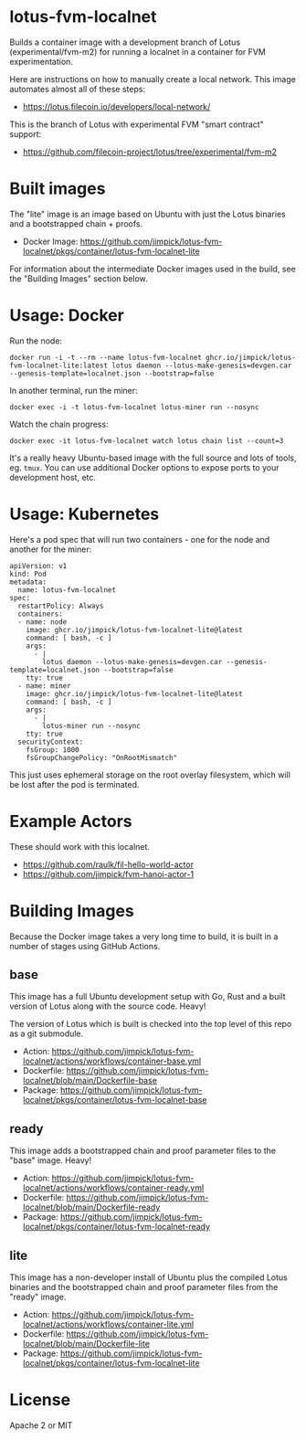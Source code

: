 lotus-fvm-localnet
===

Builds a container image with a development branch of Lotus (experimental/fvm-m2)
for running a localnet in a container for FVM experimentation.

Here are instructions on how to manually create a local network. This image
automates almost all of these steps:

* https://lotus.filecoin.io/developers/local-network/

This is the branch of Lotus with experimental FVM "smart contract" support:

* https://github.com/filecoin-project/lotus/tree/experimental/fvm-m2

# Built images

The "lite" image is an image based on Ubuntu with just the Lotus binaries
and a bootstrapped chain + proofs.

* Docker Image: https://github.com/jimpick/lotus-fvm-localnet/pkgs/container/lotus-fvm-localnet-lite

For information about the intermediate Docker images used in the build, see
the "Building Images" section below.

# Usage: Docker

Run the node:

```
docker run -i -t --rm --name lotus-fvm-localnet ghcr.io/jimpick/lotus-fvm-localnet-lite:latest lotus daemon --lotus-make-genesis=devgen.car --genesis-template=localnet.json --bootstrap=false
```

In another terminal, run the miner:

```
docker exec -i -t lotus-fvm-localnet lotus-miner run --nosync
```

Watch the chain progress:

```
docker exec -it lotus-fvm-localnet watch lotus chain list --count=3
```

It's a really heavy Ubuntu-based image with the full source and lots of tools, eg. `tmux`. You can use additional Docker
options to expose ports to your development host, etc.

# Usage: Kubernetes

Here's a pod spec that will run two containers - one for the node and another for the miner:

```
apiVersion: v1
kind: Pod
metadata:
  name: lotus-fvm-localnet
spec:
  restartPolicy: Always
  containers:
  - name: node
    image: ghcr.io/jimpick/lotus-fvm-localnet-lite@latest
    command: [ bash, -c ]
    args:
      - |
        lotus daemon --lotus-make-genesis=devgen.car --genesis-template=localnet.json --bootstrap=false
    tty: true
  - name: miner
    image: ghcr.io/jimpick/lotus-fvm-localnet-lite@latest
    command: [ bash, -c ]
    args:
      - |
        lotus-miner run --nosync
    tty: true
  securityContext:
    fsGroup: 1000
    fsGroupChangePolicy: "OnRootMismatch"
```

This just uses ephemeral storage on the root overlay filesystem, which will be lost after
the pod is terminated.


# Example Actors

These should work with this localnet.

* https://github.com/raulk/fil-hello-world-actor
* https://github.com/jimpick/fvm-hanoi-actor-1

# Building Images

Because the Docker image takes a very long time to build, it is built in
a number of stages using GitHub Actions.

## base

This image has a full Ubuntu development setup with Go, Rust and a built version of Lotus
along with the source code. Heavy!

The version of Lotus which is built is checked into the top level of this repo as a git submodule.

* Action: https://github.com/jimpick/lotus-fvm-localnet/actions/workflows/container-base.yml
* Dockerfile: https://github.com/jimpick/lotus-fvm-localnet/blob/main/Dockerfile-base
* Package: https://github.com/jimpick/lotus-fvm-localnet/pkgs/container/lotus-fvm-localnet-base

## ready

This image adds a bootstrapped chain and proof parameter files to the "base" image. Heavy!

* Action: https://github.com/jimpick/lotus-fvm-localnet/actions/workflows/container-ready.yml
* Dockerfile: https://github.com/jimpick/lotus-fvm-localnet/blob/main/Dockerfile-ready
* Package: https://github.com/jimpick/lotus-fvm-localnet/pkgs/container/lotus-fvm-localnet-ready

## lite

This image has a non-developer install of Ubuntu plus the compiled Lotus binaries
and the bootstrapped chain and proof parameter files from the "ready" image.

* Action: https://github.com/jimpick/lotus-fvm-localnet/actions/workflows/container-lite.yml
* Dockerfile: https://github.com/jimpick/lotus-fvm-localnet/blob/main/Dockerfile-lite
* Package: https://github.com/jimpick/lotus-fvm-localnet/pkgs/container/lotus-fvm-localnet-lite

# License

Apache 2 or MIT
